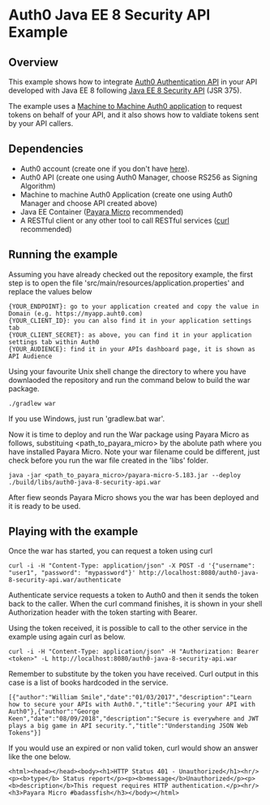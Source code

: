 # Auth0 Java EE 8 Security API Example

## Overview

This example shows how to integrate [Auth0 Authentication API](https://auth0.com/docs/api/authentication#introduction) in your API developed with Java EE 8 following [Java EE 8 Security API](https://javaee.github.io/security-spec/) (JSR 375).

The example uses a [Machine to Machine Auth0 application](https://auth0.com/docs/applications/machine-to-machine) to request tokens on behalf of your API, and it also shows how to valdiate tokens sent by your API callers. 

## Dependencies

- Auth0 account (create one if you don't have [here](https://auth0.com/)).
- Auth0 API (create one using Auth0 Manager, choose RS256 as Signing Algorithm)
- Machine to machine Auth0 Application (create one using Auth0 Manager and choose API created above)
- Java EE Container ([Payara Micro](https://www.payara.fish/payara_micro) recommended)
- A RESTful client or any other tool to call RESTful services ([curl](https://curl.haxx.se/) recommended)

## Running the example 

Assuming you have already checked out the repository example, the first step is to open the file 'src/main/resources/application.properties' and replace the values below

```
{YOUR_ENDPOINT}: go to your application created and copy the value in Domain (e.g. https://myapp.auht0.com)
{YOUR_CLIENT_ID}: you can also find it in your application settings tab
{YOUR_CLIENT_SECRET}: as above, you can find it in your application settings tab within Auth0
{YOUR_AUDIENCE}: find it in your APIs dashboard page, it is shown as API Audience
```

Using your favourite Unix shell change the directory to where you have downlaoded the repository and run the command below to build the war package.

```
./gradlew war
```

If you use Windows, just run 'gradlew.bat war'.

Now it is time to deploy and run the War package using Payara Micro as follows, substituing <path_to_payara_micro> by the abolute path where you have installed Payara Micro. Note your war filename could be different, just check before you run the war file created in the 'libs' folder.

```
java -jar <path_to_payara_micro>/payara-micro-5.183.jar --deploy ./build/libs/auth0-java-8-security-api.war
```

After fiew seonds Payara Micro shows you the war has been deployed and it is ready to be used. 

## Playing with the example

Once the war has started, you can request a token using curl

```
curl -i -H "Content-Type: application/json" -X POST -d '{"username": "user1", "password": "mypassword"}' http://localhost:8080/auth0-java-8-security-api.war/authenticate
```

Authenticate service requests a token to Auth0 and then it sends the token back to the caller. When the curl command finishes, it is shown in your shell Authorization header with the token starting with Bearer.

Using the token received, it is possible to call to the other service in the example using again curl as below.

```
curl -i -H "Content-Type: application/json" -H "Authorization: Bearer <token>" -L http://localhost:8080/auth0-java-8-security-api.war
```

Remember to substitute <token> by the token you have received. Curl output in this case is a list of books hardcoded in the service.

```
[{"author":"William Smile","date":"01/03/2017","description":"Learn how to secure your APIs with Auth0.","title":"Securing your API with Auth0"},{"author":"George Keen","date":"08/09/2018","description":"Secure is everywhere and JWT plays a big game in API security.","title":"Understanding JSON Web Tokens"}]
```

If you would use an expired or non valid token, curl would show an answer like the one below.

```
<html><head></head><body><h1>HTTP Status 401 - Unauthorized</h1><hr/><p><b>type</b> Status report</p><p><b>message</b>Unauthorized</p><p><b>description</b>This request requires HTTP authentication.</p><hr/><h3>Payara Micro #badassfish</h3></body></html>
```
